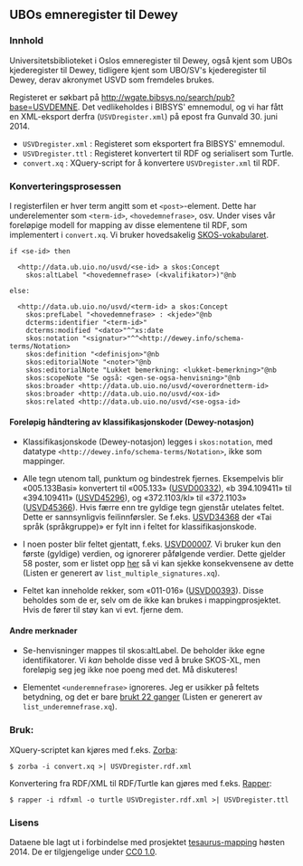 ## UBOs emneregister til Dewey

### Innhold

Universitetsbiblioteket i Oslos emneregister til Dewey, også kjent
som UBOs kjederegister til Dewey, tidligere kjent som UBO/SV's kjederegister
til Dewey, derav akronymet USVD som fremdeles brukes.

Registeret er søkbart på <http://wgate.bibsys.no/search/pub?base=USVDEMNE>.
Det vedlikeholdes i BIBSYS' emnemodul, og vi har fått en XML-eksport
derfra (`USVDregister.xml`) på epost fra Gunvald 30. juni 2014.

* `USVDregister.xml` : Registeret som eksportert fra BIBSYS' emnemodul.
* `USVDregister.ttl` : Registeret konvertert til RDF og serialisert som Turtle.
* `convert.xq` : XQuery-script for å konvertere `USVDregister.xml` til RDF.

### Konverteringsprosessen

I registerfilen er hver term angitt som et `<post>`-element. Dette har
underelementer som `<term-id>`, `<hovedemnefrase>`, osv. Under vises
vår foreløpige modell for mapping av disse elementene til RDF, som
implementert i `convert.xq`. Vi bruker hovedsakelig
[SKOS-vokabularet](http://www.w3.org/2004/02/skos/core.html).

    if <se-id> then

      <http://data.ub.uio.no/usvd/<se-id> a skos:Concept
        skos:altLabel "<hovedemnefrase> (<kvalifikator>)"@nb

    else:

      <http://data.ub.uio.no/usvd/<term-id> a skos:Concept
        skos:prefLabel "<hovedemnefrase> : <kjede>"@nb
        dcterms:identifier "<term-id>"
        dcterms:modified "<dato>"^^xs:date
        skos:notation "<signatur>"^^<http://dewey.info/schema-terms/Notation>
        skos:definition "<definisjon>"@nb
        skos:editorialNote "<noter>"@nb
        skos:editorialNote "Lukket bemerkning: <lukket-bemerkning>"@nb
        skos:scopeNote "Se også: <gen-se-ogsa-henvisning>"@nb
        skos:broader <http://data.ub.uio.no/usvd/<overordnetterm-id>
        skos:broader <http://data.ub.uio.no/usvd/<ox-id>
        skos:related <http://data.ub.uio.no/usvd/<se-ogsa-id>

#### Foreløpig håndtering av klassifikasjonskoder (Dewey-notasjon)

* Klassifikasjonskode (Dewey-notasjon) legges i `skos:notation`, med
  datatype `<http://dewey.info/schema-terms/Notation>`, ikke som mappinger.

* Alle tegn utenom tall, punktum og bindestrek fjernes.
  Eksempelvis blir «005.133Basi» konvertert til «005.133»
  ([USVD00332](http://wgate.bibsys.no/gate1/SHOW?objd=USVD00332&base=USVDEMNE)),
  «b 394.109411» til «394.109411»
  ([USVD45296](http://wgate.bibsys.no/gate1/SHOW?objd=USVD45296&base=USVDEMNE)),
  og «372.1103/kl» til «372.1103»
  ([USVD45366](http://wgate.bibsys.no/gate1/SHOW?objd=USVD45366&base=USVDEMNE)).
  Hvis færre enn tre gyldige tegn gjenstår utelates feltet.
  Dette er sannsynligvis feilinnførsler. Se f.eks.
  [USVD34368](http://wgate.bibsys.no/gate1/SHOW?objd=USVD34368&base=USVDEMNE)
  der «Tai språk (språkgruppe)» er fylt inn i feltet for klassifikasjonskode.

* I noen poster blir feltet gjentatt, f.eks.
  [USVD00007](http://wgate.bibsys.no/gate1/SHOW?objd=USVD00007&base=USVDEMNE).
  Vi bruker kun den første (gyldige) verdien, og ignorerer påfølgende verdier.
  Dette gjelder 58 poster, som er listet opp
  [her](https://gist.github.com/danmichaelo/7abb4bc60bce75e7b93c) så vi kan
  sjekke konsekvensene av dette (Listen er generert av
  `list_multiple_signatures.xq`).

* Feltet kan inneholde rekker, som «011-016»
  ([USVD00393](http://wgate.bibsys.no/gate1/SHOW?objd=USVD00393&base=USVDEMNE)).
  Disse beholdes som de er, selv om de ikke kan brukes i mappingprosjektet.
  Hvis de fører til støy kan vi evt. fjerne dem.

#### Andre merknader

* Se-henvisninger mappes til skos:altLabel. De beholder ikke egne identifikatorer.
  Vi *kan* beholde disse ved å bruke SKOS-XL, men foreløpig seg jeg ikke noe poeng
  med det. Må diskuteres!

* Elementet `<underemnefrase>` ignoreres. Jeg er usikker på feltets betydning,
  og det er bare [brukt 22 ganger](https://gist.github.com/danmichaelo/fb3afc5ab9a161dfae7d)
  (Listen er generert av `list_underemnefrase.xq`).

### Bruk:

XQuery-scriptet kan kjøres med f.eks. [Zorba](http://www.zorba.io/):

    $ zorba -i convert.xq >| USVDregister.rdf.xml

Konvertering fra RDF/XML til RDF/Turtle kan gjøres med f.eks.
[Rapper](http://librdf.org/raptor/rapper.html):

    $ rapper -i rdfxml -o turtle USVDregister.rdf.xml >| USVDregister.ttl

### Lisens

Dataene ble lagt ut i forbindelse med prosjektet
[tesaurus-mapping](http://www.ub.uio.no/om/prosjekter/tesaurus/)
høsten 2014.
De er tilgjengelige under [CC0 1.0](//creativecommons.org/publicdomain/zero/1.0/deed.no).
